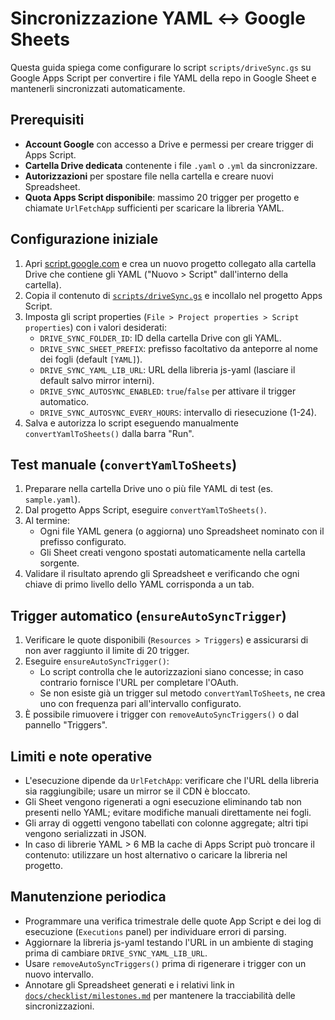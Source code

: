 # Sincronizzazione YAML ↔ Google Sheets

Questa guida spiega come configurare lo script `scripts/driveSync.gs` su Google Apps Script per convertire i file YAML della repo in Google Sheet e mantenerli sincronizzati automaticamente.

## Prerequisiti
- **Account Google** con accesso a Drive e permessi per creare trigger di Apps Script.
- **Cartella Drive dedicata** contenente i file `.yaml` o `.yml` da sincronizzare.
- **Autorizzazioni** per spostare file nella cartella e creare nuovi Spreadsheet.
- **Quota Apps Script disponibile**: massimo 20 trigger per progetto e chiamate `UrlFetchApp` sufficienti per scaricare la libreria YAML.

## Configurazione iniziale
1. Apri [script.google.com](https://script.google.com) e crea un nuovo progetto collegato alla cartella Drive che contiene gli YAML ("Nuovo > Script" dall'interno della cartella).
2. Copia il contenuto di [`scripts/driveSync.gs`](../scripts/driveSync.gs) e incollalo nel progetto Apps Script.
3. Imposta gli script properties (`File > Project properties > Script properties`) con i valori desiderati:
   - `DRIVE_SYNC_FOLDER_ID`: ID della cartella Drive con gli YAML.
   - `DRIVE_SYNC_SHEET_PREFIX`: prefisso facoltativo da anteporre al nome dei fogli (default `[YAML]`).
   - `DRIVE_SYNC_YAML_LIB_URL`: URL della libreria js-yaml (lasciare il default salvo mirror interni).
   - `DRIVE_SYNC_AUTOSYNC_ENABLED`: `true`/`false` per attivare il trigger automatico.
   - `DRIVE_SYNC_AUTOSYNC_EVERY_HOURS`: intervallo di riesecuzione (1-24).
4. Salva e autorizza lo script eseguendo manualmente `convertYamlToSheets()` dalla barra "Run".

## Test manuale (`convertYamlToSheets`)
1. Preparare nella cartella Drive uno o più file YAML di test (es. `sample.yaml`).
2. Dal progetto Apps Script, eseguire `convertYamlToSheets()`.
3. Al termine:
   - Ogni file YAML genera (o aggiorna) uno Spreadsheet nominato con il prefisso configurato.
   - Gli Sheet creati vengono spostati automaticamente nella cartella sorgente.
4. Validare il risultato aprendo gli Spreadsheet e verificando che ogni chiave di primo livello dello YAML corrisponda a un tab.

## Trigger automatico (`ensureAutoSyncTrigger`)
1. Verificare le quote disponibili (`Resources > Triggers`) e assicurarsi di non aver raggiunto il limite di 20 trigger.
2. Eseguire `ensureAutoSyncTrigger()`:
   - Lo script controlla che le autorizzazioni siano concesse; in caso contrario fornisce l'URL per completare l'OAuth.
   - Se non esiste già un trigger sul metodo `convertYamlToSheets`, ne crea uno con frequenza pari all'intervallo configurato.
3. È possibile rimuovere i trigger con `removeAutoSyncTriggers()` o dal pannello "Triggers".

## Limiti e note operative
- L'esecuzione dipende da `UrlFetchApp`: verificare che l'URL della libreria sia raggiungibile; usare un mirror se il CDN è bloccato.
- Gli Sheet vengono rigenerati a ogni esecuzione eliminando tab non presenti nello YAML; evitare modifiche manuali direttamente nei fogli.
- Gli array di oggetti vengono tabellati con colonne aggregate; altri tipi vengono serializzati in JSON.
- In caso di librerie YAML > 6 MB la cache di Apps Script può troncare il contenuto: utilizzare un host alternativo o caricare la libreria nel progetto.

## Manutenzione periodica
- Programmare una verifica trimestrale delle quote App Script e dei log di esecuzione (`Executions` panel) per individuare errori di parsing.
- Aggiornare la libreria js-yaml testando l'URL in un ambiente di staging prima di cambiare `DRIVE_SYNC_YAML_LIB_URL`.
- Usare `removeAutoSyncTriggers()` prima di rigenerare i trigger con un nuovo intervallo.
- Annotare gli Spreadsheet generati e i relativi link in [`docs/checklist/milestones.md`](checklist/milestones.md) per mantenere la tracciabilità delle sincronizzazioni.
